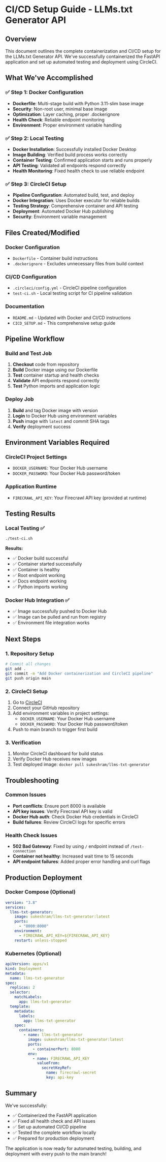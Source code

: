 <!-- @format -->

# CI/CD Setup Guide - LLMs.txt Generator API

## Overview

This document outlines the complete containerization and CI/CD setup for the LLMs.txt Generator API. We've successfully containerized the FastAPI application and set up automated testing and deployment using CircleCI.

## What We've Accomplished

### ✅ Step 1: Docker Configuration

- **Dockerfile**: Multi-stage build with Python 3.11-slim base image
- **Security**: Non-root user, minimal base image
- **Optimization**: Layer caching, proper .dockerignore
- **Health Check**: Reliable endpoint monitoring
- **Environment**: Proper environment variable handling

### ✅ Step 2: Local Testing

- **Docker Installation**: Successfully installed Docker Desktop
- **Image Building**: Verified build process works correctly
- **Container Testing**: Confirmed application starts and runs properly
- **API Testing**: Validated all endpoints respond correctly
- **Health Monitoring**: Fixed health check to use reliable endpoint

### ✅ Step 3: CircleCI Setup

- **Pipeline Configuration**: Automated build, test, and deploy
- **Docker Integration**: Uses Docker executor for reliable builds
- **Testing Strategy**: Comprehensive container and API testing
- **Deployment**: Automated Docker Hub publishing
- **Security**: Environment variable management

## Files Created/Modified

### Docker Configuration

- `Dockerfile` - Container build instructions
- `.dockerignore` - Excludes unnecessary files from build context

### CI/CD Configuration

- `.circleci/config.yml` - CircleCI pipeline configuration
- `test-ci.sh` - Local testing script for CI pipeline validation

### Documentation

- `README.md` - Updated with Docker and CI/CD instructions
- `CICD_SETUP.md` - This comprehensive setup guide

## Pipeline Workflow

### Build and Test Job

1. **Checkout** code from repository
2. **Build** Docker image using our Dockerfile
3. **Test** container startup and health checks
4. **Validate** API endpoints respond correctly
5. **Test** Python imports and application logic

### Deploy Job

1. **Build** and tag Docker image with version
2. **Login** to Docker Hub using environment variables
3. **Push** image with `latest` and commit SHA tags
4. **Verify** deployment success

## Environment Variables Required

### CircleCI Project Settings

- `DOCKER_USERNAME`: Your Docker Hub username
- `DOCKER_PASSWORD`: Your Docker Hub password/token

### Application Runtime

- `FIRECRAWL_API_KEY`: Your Firecrawl API key (provided at runtime)

## Testing Results

### Local Testing ✅

```bash
./test-ci.sh
```

**Results:**

- ✅ Docker build successful
- ✅ Container started successfully
- ✅ Container is healthy
- ✅ Root endpoint working
- ✅ Docs endpoint working
- ✅ Python imports working

### Docker Hub Integration ✅

- ✅ Image successfully pushed to Docker Hub
- ✅ Image can be pulled and run from registry
- ✅ Environment file integration works

## Next Steps

### 1. Repository Setup

```bash
# Commit all changes
git add .
git commit -m "Add Docker containerization and CircleCI pipeline"
git push origin main
```

### 2. CircleCI Setup

1. Go to [CircleCI](https://circleci.com/)
2. Connect your GitHub repository
3. Add environment variables in project settings:
   - `DOCKER_USERNAME`: Your Docker Hub username
   - `DOCKER_PASSWORD`: Your Docker Hub password/token
4. Push to main branch to trigger first build

### 3. Verification

1. Monitor CircleCI dashboard for build status
2. Verify Docker Hub receives new images
3. Test deployed image: `docker pull sukeshram/llms-txt-generator`

## Troubleshooting

### Common Issues

- **Port conflicts**: Ensure port 8000 is available
- **API key issues**: Verify Firecrawl API key is valid
- **Docker Hub auth**: Check Docker Hub credentials in CircleCI
- **Build failures**: Review CircleCI logs for specific errors

### Health Check Issues

- **502 Bad Gateway**: Fixed by using `/` endpoint instead of `/test-connection`
- **Container not healthy**: Increased wait time to 15 seconds
- **API endpoint failures**: Added proper error handling and curl flags

## Production Deployment

### Docker Compose (Optional)

```yaml
version: "3.8"
services:
  llms-txt-generator:
    image: sukeshram/llms-txt-generator:latest
    ports:
      - "8000:8000"
    environment:
      - FIRECRAWL_API_KEY=${FIRECRAWL_API_KEY}
    restart: unless-stopped
```

### Kubernetes (Optional)

```yaml
apiVersion: apps/v1
kind: Deployment
metadata:
  name: llms-txt-generator
spec:
  replicas: 2
  selector:
    matchLabels:
      app: llms-txt-generator
  template:
    metadata:
      labels:
        app: llms-txt-generator
    spec:
      containers:
        - name: llms-txt-generator
          image: sukeshram/llms-txt-generator:latest
          ports:
            - containerPort: 8000
          env:
            - name: FIRECRAWL_API_KEY
              valueFrom:
                secretKeyRef:
                  name: firecrawl-secret
                  key: api-key
```

## Summary

We've successfully:

- ✅ Containerized the FastAPI application
- ✅ Fixed all health check and API issues
- ✅ Set up automated CI/CD pipeline
- ✅ Tested the complete workflow locally
- ✅ Prepared for production deployment

The application is now ready for automated testing, building, and deployment with every push to the main branch!
